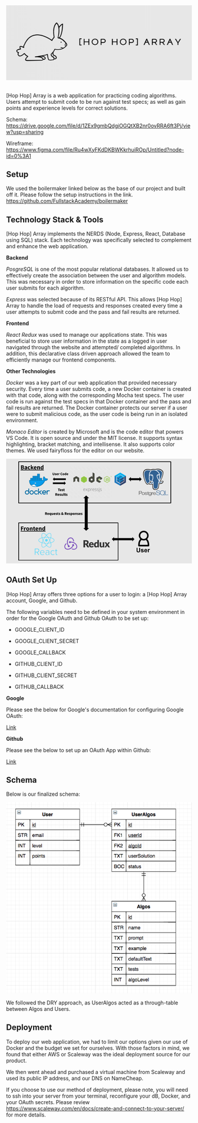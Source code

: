 ![Screenshot](./images/logo.png)

##

[Hop Hop] Array is a web application for practicing coding algorithms. Users attempt to submit code to be run against test specs; as well as gain points and experience levels for correct solutions.

Schema:
https://drive.google.com/file/d/1ZEx9gmbQdgiOGQtXB2nr0ovRRA6ft3Pj/view?usp=sharing

Wireframe:
https://www.figma.com/file/Ru4wXyFKdDKBWKkrhuiROp/Untitled?node-id=0%3A1

## Setup

We used the boilermaker linked below as the base of our project and built off it. Please follow the setup instructions in the link.
https://github.com/FullstackAcademy/boilermaker

## Technology Stack & Tools

[Hop Hop] Array implements the NERDS (Node, Express, React, Database using SQL) stack. Each technology was specifically selected to complement and enhance the web application.

**Backend**

_PosgreSQL_ is one of the most popular relational databases. It allowed us to effectively create the association between the user and algorithm models. This was necessary in order to store information on the specific code each user submits for each algorithm.

_Express_ was selected because of its RESTful API. This allows [Hop Hop] Array to handle the load of requests and responses created every time a user attempts to submit code and the pass and fail results are returned.

**Frontend**

_React Redux_ was used to manage our applications state. This was beneficial to store user information in the state as a logged in user navigated through the website and attempted/ completed algorithms. In addition, this declarative class driven approach allowed the team to efficiently manage our frontend components.

**Other Technologies**

_Docker_ was a key part of our web application that provided necessary security. Every time a user submits code, a new Docker container is created with that code, along with the corresponding Mocha test specs. The user code is run against the test specs in that Docker container and the pass and fail results are returned. The Docker container protects our server if a user were to submit malicious code, as the user code is being run in an isolated environment.

_Monaco Editor_ is created by Microsoft and is the code editor that powers VS Code. It is open source and under the MIT license. It supports syntax highlighting, bracket matching, and intellisense. It also supports color themes. We used fairyfloss for the editor on our website.

![Screenshot](./images/techstack.png)

## OAuth Set Up

[Hop Hop] Array offers three options for a user to login: a [Hop Hop] Array account, Google, and Github.

The following variables need to be defined in your system environment in order for the Google OAuth and Github OAuth to be set up:

* GOOGLE_CLIENT_ID
* GOOGLE_CLIENT_SECRET
* GOOGLE_CALLBACK

* GITHUB_CLIENT_ID
* GITHUB_CLIENT_SECRET
* GITHUB_CALLBACK

**Google**

Please see the below for Google's documentation for configuring Google OAuth:

[Link](https://developers.google.com/identity/protocols/OAuth2)

**Github**

Please see the below to set up an OAuth App within Github:

[Link](https://github.com/settings/developers)

## Schema

Below is our finalized schema:

![Screenshot](./images/schema.png)

We followed the DRY approach, as UserAlgos acted as a through-table between Algos and Users.

## Deployment

To deploy our web application, we had to limit our options given our use of Docker and the budget we set for ourselves. With those factors in mind, we found that either AWS or Scaleway was the ideal deployment source for our product.

We then went ahead and purchased a virtual machine from Scaleway and used its public IP address, and our DNS on NameCheap.

If you choose to use our method of deployment, please note, you will need to ssh into your server from your terminal, reconfigure your dB, Docker, and your OAuth secrets. Please review https://www.scaleway.com/en/docs/create-and-connect-to-your-server/ for more details.
